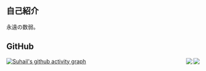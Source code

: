 ## 自己紹介
永遠の数弱。<br>

## GitHub
<a href="stat">
  <img src="https://github-readme-stats.vercel.app/api?username=rark7040&show_icons=true&theme=react&count_private=true&include_all_commits=true" align="right" />
  <img src="https://github-readme-stats.vercel.app/api/top-langs/?username=rark7040&layout=compact&theme=react" align="right" style="display: block; margin-left: auto; margin-right: 0;"/>
</a>

[![Suhail's github activity graph](https://activity-graph.herokuapp.com/graph?username=rark7040&theme=react-dark)](https://github.com/rark7040)
